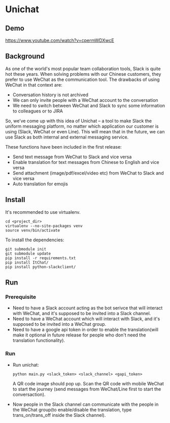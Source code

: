 # Unichat
## Demo
https://www.youtube.com/watch?v=cpermWDXwcE

## Background
As one of the world's most popular team collaboration tools, Slack is quite hot these years. When solving problems with our Chinese customers, they prefer to use WeChat as the communication tool. The drawbacks of using WeChat in that context are:

* Conversation history is not archived
* We can only invite people with a WeChat account to the conversation
* We need to switch between WeChat and Slack to sync some information to colleagues or to JIRA

So, we’ve come up with this idea of Unichat – a tool to make Slack the uniform messaging platform, no matter which application our customer is using (Slack, WeChat or even Line). This will mean that in the future, we can use Slack as both internal and external messaging service.

These functions have been included in the first release:
* Send text message from WeChat to Slack and vice versa
* Enable translation for text messages from Chinese to English and vice versa
* Send attachment (image/pdf/excel/video etc) from WeChat to Slack and vice versa
* Auto translation for emojis

## Install

It's recommended to use virtualenv.

```
cd <project_dir>
virtualenv --no-site-packages venv
source venv/bin/activate
```

To install the dependencies:

```
git submodule init
git submodule update
pip install -r requirements.txt
pip install ItChat/
pip install python-slackclient/
```

## Run

### Prerequisite
* Need to have a Slack account acting as the bot serivce that will interact with WeChat, and it's supposed to be invited into a Slack channel.
* Need to have a WeChat account which will interact with Slack, and it's supposed to be invited into a WeChat group.
* Need to have a google api token in order to enable the translation(will make it optional in future release for people who don't need the translation functionality).
### Run
* Run unichat:

  ```
  python main.py <slack_token> <slack_channel> <gapi_token>
  ```
  A QR code image should pop up. Scan the QR code with mobile WeChat to start the journey (send messages from WeChat/Line first to start the conversaction).

* Now people in the Slack channel can communicate with the people in the WeChat group(to enable/disable the translation, type trans_on/trans_off inside the Slack channel).

